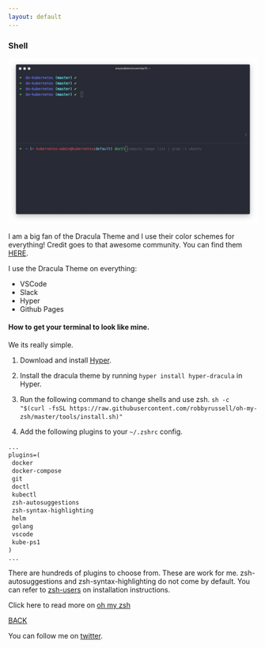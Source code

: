 ```yaml
---
layout: default
---
```


### Shell

![shell](../../img/shell.png)

I am a big fan of the Dracula Theme and I use their color schemes for everything!
Credit goes to that awesome community. You can find them [HERE](https://draculatheme.com/).

I use the Dracula Theme on everything:
*   VSCode
*   Slack
*   Hyper
*   Github Pages

#### [](#header-4)How to get your terminal to look like mine. 

We its really simple. 

1. Download and install [Hyper](https://hyper.is/).

2. Install the dracula theme by running ```hyper install hyper-dracula``` in Hyper. 

3. Run the following command to change shells and use zsh.
```sh -c "$(curl -fsSL https://raw.githubusercontent.com/robbyrussell/oh-my-zsh/master/tools/install.sh)"```

4. Add the following plugins to your ```~/.zshrc``` config. 

```
...
plugins=(
 docker
 docker-compose
 git
 doctl
 kubectl
 zsh-autosuggestions
 zsh-syntax-highlighting
 helm
 golang
 vscode
 kube-ps1
)
...
```
There are hundreds of plugins to choose from. These are work for me. 
zsh-autosuggestions and zsh-syntax-highlighting do not come by default. 
You can refer to [zsh-users](https://github.com/zsh-users/zsh-autosuggestions/blob/master/INSTALL.md) on installation instructions.

Click here to read more on [oh my zsh](https://github.com/robbyrussell/oh-my-zsh)

[BACK](../)

You can follow me on [twitter](https://twitter.com/AlexisReyesJR).
